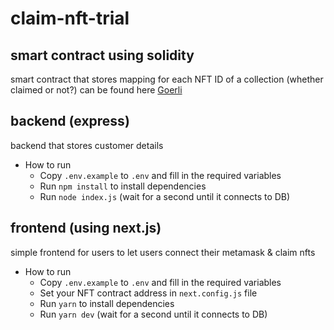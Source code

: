 # claim-nft-trial

## smart contract using solidity

smart contract that stores mapping for each NFT ID of a collection (whether claimed or not?)
can be found here [Goerli](https://goerli.etherscan.io/address/0x7C06F54167c09dEF0B3fF3e80D0d98ceeafC3B6a)

## backend (express)

backend that stores customer details

- How to run
  - Copy `.env.example` to `.env` and fill in the required variables
  - Run `npm install` to install dependencies
  - Run `node index.js` (wait for a second until it connects to DB)

## frontend (using next.js)

simple frontend for users to let users connect their metamask & claim nfts

- How to run
  - Copy `.env.example` to `.env` and fill in the required variables
  - Set your NFT contract address in `next.config.js` file
  - Run `yarn` to install dependencies
  - Run `yarn dev` (wait for a second until it connects to DB)
